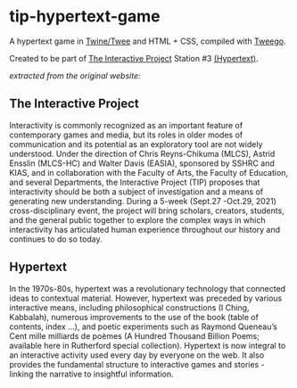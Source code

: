 # tip-hypertext-game
A hypertext game in [Twine/Twee](https://twinery.org/) and HTML + CSS, compiled with [Tweego](https://github.com/tmedwards/tweego).

Created to be part of [The Interactive Project](https://sites.google.com/ualberta.ca/tips-interactive-project/) Station #3 [(Hypertext)](https://sites.google.com/ualberta.ca/tips-interactive-project/home/the-interactive-game/hypertext).

_extracted from the original website:_

## The Interactive Project

Interactivity is commonly recognized as an important feature of contemporary games and media, but its roles in older modes of communication and its potential as an exploratory tool are not widely understood. Under the direction of Chris Reyns-Chikuma (MLCS), Astrid Ensslin (MLCS-HC) and Walter Davis (EASIA), sponsored by SSHRC and KIAS, and in collaboration with the Faculty of Arts, the Faculty of Education, and several Departments, the Interactive Project (TIP) proposes that interactivity should be both a subject of investigation and a means of generating new understanding. During a 5-week (Sept.27 -Oct.29, 2021) cross-disciplinary event, the project will bring scholars, creators, students, and the general public together to explore the complex ways in which interactivity has articulated human experience throughout our history and continues to do so today. 

## Hypertext

In the 1970s-80s, hypertext was a revolutionary technology that connected ideas to contextual material. However, hypertext was preceded by various interactive means, including philosophical constructions (I Ching, Kabbalah), numerous improvements to the use of the book (table of contents, index …), and poetic experiments such as Raymond Queneau’s Cent mille milliards de poèmes (A Hundred Thousand Billion Poems; available here in Rutherford special collection). 
Hypertext is now integral to an interactive activity used every day by everyone on the web. It also provides the fundamental structure to interactive games and stories - linking the narrative to insightful information.
